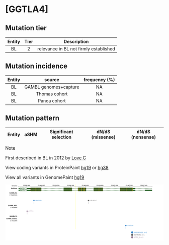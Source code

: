 # [GGTLA4]

## Mutation tier

|Entity|Tier|Description                           |
|:------:|:----:|--------------------------------------|
|BL    |2   |relevance in BL not firmly established|
## Mutation incidence

|Entity|source               |frequency (%)|
|:------:|:---------------------:|:-------------:|
|BL    |GAMBL genomes+capture|NA           |
|BL    |Thomas cohort        |NA           |
|BL    |Panea cohort         |NA           |

## Mutation pattern

|Entity|aSHM|Significant selection|dN/dS (missense)|dN/dS (nonsense)|
|:------:|:----:|:---------------------:|:----------------:|:----------------:|


> [!NOTE]
> First described in BL in 2012 by [Love C](https://pubmed.ncbi.nlm.nih.gov/23143597)

View coding variants in ProteinPaint [hg19](https://www.bcgsc.ca/downloads/morinlab/GAMBL/test/genes/GGTLA4_protein.html)  or [hg38](https://www.bcgsc.ca/downloads/morinlab/GAMBL/test/genes/GGTLA4_protein_hg38.html)

View all variants in GenomePaint [hg19](https://www.bcgsc.ca/downloads/morinlab/GAMBL/test/genes/GGTLA4.html)

![image](images/proteinpaint/GGTLA4.svg)
